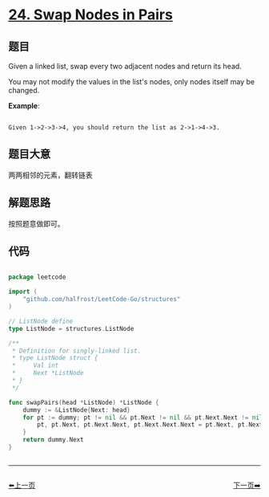 # [24. Swap Nodes in Pairs](https://leetcode.com/problems/swap-nodes-in-pairs/description/)

## 题目

Given a linked list, swap every two adjacent nodes and return its head.

You may not modify the values in the list's nodes, only nodes itself may be changed.



**Example**:

```

Given 1->2->3->4, you should return the list as 2->1->4->3.

```

## 题目大意

两两相邻的元素，翻转链表

## 解题思路

按照题意做即可。

## 代码

```go

package leetcode

import (
	"github.com/halfrost/LeetCode-Go/structures"
)

// ListNode define
type ListNode = structures.ListNode

/**
 * Definition for singly-linked list.
 * type ListNode struct {
 *     Val int
 *     Next *ListNode
 * }
 */

func swapPairs(head *ListNode) *ListNode {
	dummy := &ListNode{Next: head}
	for pt := dummy; pt != nil && pt.Next != nil && pt.Next.Next != nil; {
		pt, pt.Next, pt.Next.Next, pt.Next.Next.Next = pt.Next, pt.Next.Next, pt.Next.Next.Next, pt.Next
	}
	return dummy.Next
}



```


----------------------------------------------
<div style="display: flex;justify-content: space-between;align-items: center;">
<p><a href="https://books.halfrost.com/leetcode/ChapterFour/0001~0099/0023.Merge-k-Sorted-Lists/">⬅️上一页</a></p>
<p><a href="https://books.halfrost.com/leetcode/ChapterFour/0001~0099/0025.Reverse-Nodes-in-k-Group/">下一页➡️</a></p>
</div>
